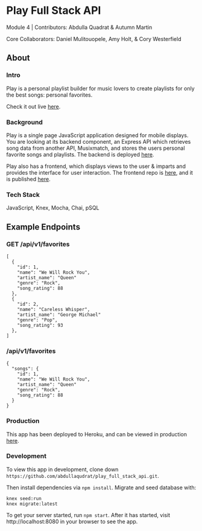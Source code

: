 # Play Full Stack API
Module 4 | Contributors: Abdulla Quadrat & Autumn Martin

Core Collaborators: Daniel Mulitouopele, Amy Holt, & Cory Westerfield

## About
### Intro
Play is a personal playlist builder for music lovers to create playlists for only the best songs: personal favorites.

Check it out live [here](https://github.com/abdullaqudrat/play_full_stack/).

### Background
Play is a single page JavaScript application designed for mobile displays. You are looking at its backend component, an Express API which retrieves song data from another API, Musixmatch, and stores the users personal favorite songs and playlists. The backend is deployed [here](https://vast-crag-31836.herokuapp.com).

Play also has a frontend, which displays views to the user & imparts and provides the interface for user interaction. The frontend repo is [here](ttps://github.com/abdullaqudrat/play_full_stack.git), and it is published [here](https://github.com/abdullaqudrat/play_full_stack_api/).

### Tech Stack
JavaScript, Knex, Mocha, Chai, pSQL


## Example Endpoints
### GET /api/v1/favorites
```
[
  {
    "id": 1,
    "name": "We Will Rock You",
    "artist_name": "Queen"
    "genre": "Rock",
    "song_rating": 88
  },
  {
    "id": 2,
    "name": "Careless Whisper",
    "artist_name": "George Michael"
    "genre": "Pop",
    "song_rating": 93
  },
]

```

### /api/v1/favorites
```
{
  "songs": {
    "id": 1,
    "name": "We Will Rock You",
    "artist_name": "Queen"
    "genre": "Rock",
    "song_rating": 88
  }
}
```
### Production
This app has been deployed to Heroku, and can be viewed in production  [here](https://vast-crag-31836.herokuapp.com/).

### Development
To view this app in development, clone down `https://github.com/abdullaqudrat/play_full_stack_api.git`.

Then install dependencies via `npm install`. Migrate and seed database with:
```
knex seed:run
knex migrate:latest
```

To get your server started, run `npm start`. After it has started, visit http://localhost:8080 in your browser to see the app.
